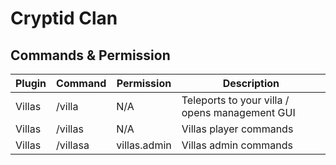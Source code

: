 # Cryptid Clan

## Commands & Permission

| Plugin | Command  | Permission   | Description                                    |
|--------|----------|--------------|------------------------------------------------|
| Villas | /villa   | N/A          | Teleports to your villa / opens management GUI |
| Villas | /villas  | N/A          | Villas player commands                         |
| Villas | /villasa | villas.admin | Villas admin commands                          |

